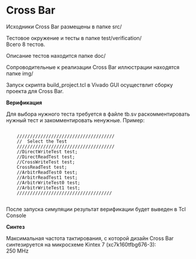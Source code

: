 
Cross Bar      
===================
     
Исходники Cross Bar размещены в папке src/     
     
Тестовое окружение и тесты в папке test/verification/     
Всего 8 тестов.

Описание тестов находится папке doc/         
     
Сопроводительные к реализации Cross Bar иллюстрации находятся папке img/ 	 
	 
Запуск скрипта build_project.tcl в Vivado GUI осуществлит сборку проекта для Cross Bar.           
	 
    
     
**Верификация** 
        
Для выбора нужного теста требуется в файле tb.sv раскомментировать нужный тест и закомментировать ненужные. Пример:       
      
~~~~~~~~~~~~~~~~~~~~~~~~~~~~~~~~~~     
        
	/////////////////////////////////////           
	//  Select the Test                             
	/////////////////////////////////////           
	//DirectWriteTest test;                         
	//DirectReadTest test;                          
	//CrossWriteTest test;                          
	CrossReadTest test;                             
	//ArbitrReadTest0 test;                         
	//ArbitrReadTest1 test;                         
	//ArbitrWriteTest0 test;                        
	//ArbitrWriteTest1 test;                        
	////////////////////////////////////                 
	            
~~~~~~~~~~~~~~~~~~~~~~~~~~~~~~~~~~         
           
После запуска симуляции результат верификации будет выведен в Tcl Console         
          
**Синтез**     
     
Максимальная частота тактирования, с которой дизайн Cross Bar синтезируется на микросхеме Kintex 7 (xc7k160tfbg676-3):     
250 MHz     

